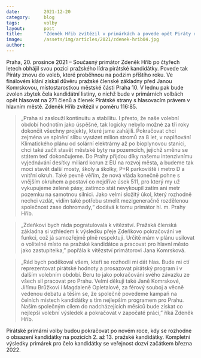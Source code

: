 ```yaml
---
date:         2021-12-20
category:     blog
tags:         volby 
layout:       post
title:        "Zdeněk Hřib zvítězil v primárkách a povede opět Piráty do komunálních voleb"
image:        /assets/img/articles/2021/zdenek-hrib04.jpg
author:       
---
```




Praha, 20. prosince 2021 –⁠ Současný primátor Zdeněk Hřib po čtyřech letech obhájil svou pozici pražského lídra pirátské kandidátky. Povede tak Piráty znovu do voleb, které proběhnou na podzim příštího roku. Ve finálovém klání získal důvěru pražské členské základny před Janou Komrskovou, místostarostkou městské části Praha 10. V lednu pak bude zvolen zbytek čela kandidátní listiny, o nichž bude v primárních volbách opět hlasovat na 271 členů a členek Pirátské strany s hlasovacím právem v hlavním městě. Zdeněk Hřib zvítězil v poměru 116:85.
 
> „Praha si zaslouží kontinuitu a stabilitu. I přesto, že naše volební období hodnotím jako úspěšné, tak logicky nebylo možné za tři roky dokončit všechny projekty, které jsme zahájili. Pokračovat chci zejména ve splnění slibu vysázet milion stromů za 8 let, v naplňování Klimatického plánu od solární elektrárny až po bioplynovou stanici, chci také začít stavět městské byty na pozemcích, jejichž směnu se státem teď dokončujeme. Do Prahy přijdou díky našemu intenzivnímu vyjednávání desítky miliard korun z EU na rozvoj města, a budeme tak moci stavět další mosty, školy a školky, P+R parkoviště i metro D a vnitřní okruh. Také pevně věřím, že nová vláda konečně pohne s vnějším okruhem a postaví co nejdříve úsek 511, pro který my už vykupujeme zelené pásy, zatímco stát nevykoupil zatím ani metr pozemku na samotnou silnici. Jako velmi složitý úkol, který rozhodně nechci vzdát, vidím také potřebu stmelit mezigeneračně rozdělenou společnost zase dohromady,“ dodává k tomu primátor hl. m. Prahy Hřib.

> „Zdeňkovi bych ráda pogratulovala k vítězství. Pražská členská základna si vzhledem k výsledku přeje Zdeňkovo pokračování ve funkci, což já samozřejmě plně respektuji. Určitě mám v plánu usilovat o volitelné místo na pražské kandidátce a pracovat pro hlavní město jako zastupitelka,” popřála k vítězství primátorovi Jana Komrsková.

> „Rád bych poděkoval všem, kteří se rozhodli mi dát hlas. Bude mi ctí reprezentovat pirátské hodnoty a prosazovat pirátský program i v dalším volebním období. Beru to jako pokračování svého závazku ze všech sil pracovat pro Prahu. Velmi děkuji také Janě Komrskové, Jiřímu Brůžkovi i Magdaleně Opletalové, za férový souboj a věcně vedenou debatu a těším se, že společně povedeme kampaň na čelních místech kandidátky s tím nejlepším programem pro Prahu. Naším společným cílem do nadcházejících měsíců bude získat co nejlepší volební výsledek a pokračovat v započaté práci,” říká Zdeněk Hřib.

Pirátské primární volby budou pokračovat po novém roce, kdy se rozhodne o obsazení kandidátky na pozicích 2. až 13. pražské kandidátky. Kompletní výsledky primárek pro čelo kandidátky se veřejnost dozví začátkem března 2022.

